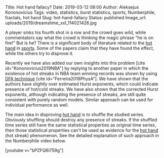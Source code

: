 Title: Hot hand fallacy?
Date: 2019-03-12 08:00
Author: Aleksejus Kononovicius
Tags: video, statistics, burst statistics, sports, Numberphile, fractals, hot hand
Slug: hot-hand-fallacy
Status: published
Image_url: uploads/2019/dreamstime_xxl_114021426.jpg

A player sinks his fourth shot in a row and the crowd goes wild, while
commentators say what the crowd is thinking the magic phrase "he is on fire!"
But is he? There is a significant body of literature related to the [hot hand](/tag/hot-hand/) in
[sports](/tag/sports/). Some of the papers claim that they have found the effect, while the
others try to disprove it.<!--more-->

Recently we have also added our own insights into this problem
[cite id="Kononovicius2019NBA"] by replying to another paper in which the
existence of hot streaks in NBA team winning records was shown by using
[DFA technique]({filename}/articles/2011/multifractality-time-series.md)
[cite id="Ferreira2018PhysA"]. We have shown that the authors have slightly
over estimated Hurst exponents, which could indicate presence of hot/cold
streaks. We have also shown that the corrected Hurst exponents, although
indicating the presence of streaks, are still quite consistent with purely
random models. Similar approach can be used for individual performance as well.

The main idea in disproving [hot hand](/tag/hot-hand/) is to shuffle the studied series. Obviously
shuffling should destroy any presence of streaks. If the shuffled time series
still have the same statistical properties as original time series, then those
statistical properties can't be used as evidence for the [hot hand](/tag/hot-hand/) (hot streak)
phenomenon. See the detailed explanation of such approach in the Numberphile
video below.

[youtube v="bPZFQ6i759g"]
